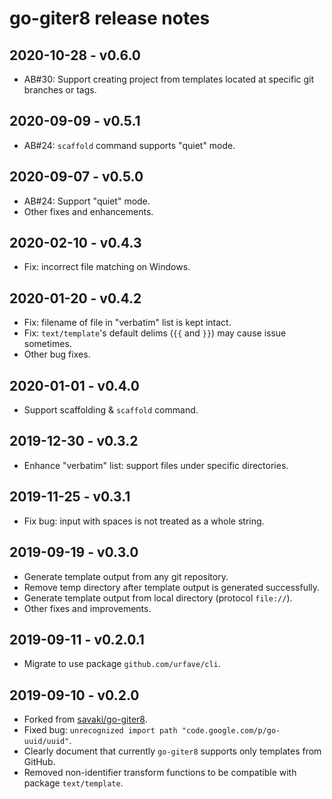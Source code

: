 # go-giter8 release notes

## 2020-10-28 - v0.6.0

- AB#30: Support creating project from templates located at specific git branches or tags.


## 2020-09-09 - v0.5.1

- AB#24: `scaffold` command supports "quiet" mode.


## 2020-09-07 - v0.5.0

- AB#24: Support "quiet" mode.
- Other fixes and enhancements.


## 2020-02-10 - v0.4.3

- Fix: incorrect file matching on Windows.


## 2020-01-20 - v0.4.2

- Fix: filename of file in "verbatim" list is kept intact.
- Fix: `text/template`'s default delims (`{{` and `}}`) may cause issue sometimes.
- Other bug fixes.


## 2020-01-01 - v0.4.0

- Support scaffolding & `scaffold` command.


## 2019-12-30 - v0.3.2

- Enhance "verbatim" list: support files under specific directories.


## 2019-11-25 - v0.3.1

- Fix bug: input with spaces is not treated as a whole string.


## 2019-09-19 - v0.3.0

- Generate template output from any git repository.
- Remove temp directory after template output is generated successfully.
- Generate template output from local directory (protocol `file://`).
- Other fixes and improvements.


## 2019-09-11 - v0.2.0.1

- Migrate to use package `github.com/urfave/cli`.


## 2019-09-10 - v0.2.0

- Forked from [savaki/go-giter8](https://github.com/savaki/go-giter8).
- Fixed bug: `unrecognized import path "code.google.com/p/go-uuid/uuid"`.
- Clearly document that currently `go-giter8` supports only templates from GitHub.
- Removed non-identifier transform functions to be compatible with package `text/template`.

